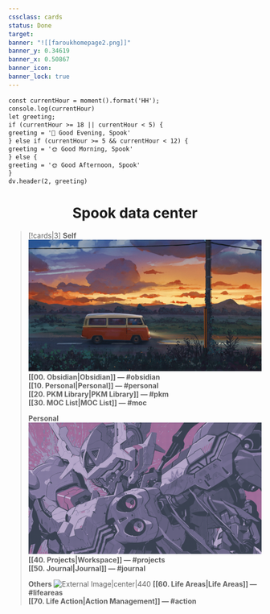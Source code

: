 ```yaml
---
cssclass: cards
status: Done 
target: 
banner: "![[faroukhomepage2.png]]"
banner_y: 0.34619
banner_x: 0.50867
banner_icon: 
banner_lock: true
---
```


```dataviewjs
const currentHour = moment().format('HH');
console.log(currentHour)
let greeting;
if (currentHour >= 18 || currentHour < 5) {
greeting = '🌙 Good Evening, Spook'
} else if (currentHour >= 5 && currentHour < 12) {
greeting = '🌞 Good Morning, Spook'
} else {
greeting = '🌞 Good Afternoon, Spook'
}
dv.header(2, greeting)
```

# <center>Spook data center</center> 
 

> [!cards|3]
>  **Self** 
> ![External Image|center|440](https://raw.githubusercontent.com/D3Ext/aesthetic-wallpapers/main/images/van.png)
>  **[[00. Obsidian\|Obsidian]] — #obsidian**  <br> **[[10. Personal\|Personal]] — #personal**   <br> **[[20. PKM Library\|PKM Library]] — #pkm**   <br>  **[[30. MOC List\|MOC List]] — #moc** 
>  
>  **Personal**
> ![External Image|center|440](https://raw.githubusercontent.com/D3Ext/aesthetic-wallpapers/main/images/pink-mecha.png)
>**[[40. Projects\|Workspace]] — #projects**  <br> **[[50. Journal\|Journal]] — #journal**  
>
>  **Others**
> ![External Image|center|440](https://raw.githubusercontent.com/D3Ext/aesthetic-wallpapers/main/images/wallhaven-28rjj6.png)
>**[[60. Life Areas\|Life Areas]] — #lifeareas**  <br> **[[70. Life Action\|Action Management]] — #action**  
>


